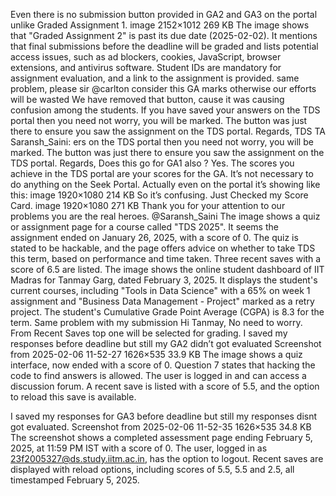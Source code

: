 Even there is no submission button provided in GA2 and GA3 on the portal unlike Graded Assignment 1. image 2152×1012 269 KB
The image shows that "Graded Assignment 2" is past its due date (2025-02-02). It mentions that final submissions before the deadline will be graded and lists potential access issues, such as ad blockers, cookies, JavaScript, browser extensions, and antivirus software. Student IDs are mandatory for assignment evaluation, and a link to the assignment is provided.
same problem, please sir @carlton consider this GA marks otherwise our efforts will be wasted
We have removed that button, cause it was causing confusion among the students. If you have saved your answers on the TDS portal then you need not worry, you will be marked. The button was just there to ensure you saw the assignment on the TDS portal. Regards, TDS TA
Saransh_Saini: ers on the TDS portal then you need not worry, you will be marked. The button was just there to ensure you saw the assignment on the TDS portal. Regards, Does this go for GA1 also ?
Yes. The scores you achieve in the TDS portal are your scores for the GA. It’s not necessary to do anything on the Seek Portal.
Actually even on the portal it’s showing like this: image 1920×1080 214 KB So it’s confusing. Just Checked my Score Card. image 1920×1080 271 KB Thank you for your attention to our problems you are the real heroes. @Saransh_Saini
The image shows a quiz or assignment page for a course called "TDS 2025". It seems the assignment ended on January 26, 2025, with a score of 0. The quiz is stated to be hackable, and the page offers advice on whether to take TDS this term, based on performance and time taken. Three recent saves with a score of 6.5 are listed.
The image shows the online student dashboard of IIT Madras for Tanmay Garg, dated February 3, 2025. It displays the student's current courses, including "Tools in Data Science" with a 65% on week 1 assignment and "Business Data Management - Project" marked as a retry project. The student's Cumulative Grade Point Average (CGPA) is 8.3 for the term.
Same problem with my submission
Hi Tanmay, No need to worry. From Recent Saves top one will be selected for grading.
I saved my responses before deadline but still my GA2 didn’t got evaluated Screenshot from 2025-02-06 11-52-27 1626×535 33.9 KB
The image shows a quiz interface, now ended with a score of 0. Question 7 states that hacking the code to find answers is allowed. The user is logged in and can access a discussion forum. A recent save is listed with a score of 5.5, and the option to reload this save is available.

I saved my responses for GA3 before deadline but still my responses disnt got evaluated. Screenshot from 2025-02-06 11-52-35 1626×535 34.8 KB
The screenshot shows a completed assessment page ending February 5, 2025, at 11:59 PM IST with a score of 0.  The user, logged in as 23f2005327@ds.study.iitm.ac.in, has the option to logout.  Recent saves are displayed with reload options, including scores of 5.5, 5.5 and 2.5, all timestamped February 5, 2025.

